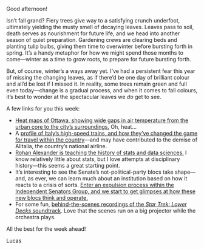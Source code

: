 Good afternoon!

Isn’t fall grand? Fiery trees give way to a satisfying crunch underfoot, ultimately yielding the musty smell of decaying leaves. Leaves pass to soil, death serves as nourishment for future life, and we head into another season of quiet preparation. Gardening crews are clearing beds and planting tulip bulbs, giving them time to overwinter before bursting forth in spring. It’s a handy metaphor for how we might spend those months to come—winter as a time to grow roots, to prepare for future bursting forth.

But, of course, winter’s a ways away yet. I’ve had a persistent fear this year of missing the changing leaves, as if there’d be one day of brilliant colour and all’d be lost if I missed it. In reality, some trees remain green and full even today—change is a gradual process, and when it comes to fall colours, it’s best to wonder at the spectacular leaves we _do_ get to see.

A few links for you this week:

- [Heat maps of Ottawa, showing wide gaps in air temperature from the urban core to the city’s surroundings.](https://engage.ottawa.ca/climate-resiliency/news_feed/urban-heat-island) Oh, heat…
- A [profile of Italy’s high-speed trains, and how they’ve changed the game for travel within the country](https://www.cnn.com/travel/amp/italy-high-speed-trains-alitalia/index.html)—and may have contributed to the demise of Alitalia, the country’s national airline.
- [Rohan Alexander is teaching the history of stats and data sciences.](https://rohanalexander.com/history_of_the_data_sciences.html) I know relatively little about stats, but I love attempts at disciplinary history—this seems a great starting point.
- It’s interesting to see the Senate’s not-political-party blocs take shape—and, as ever, we can learn much about an institution based on how it reacts to a crisis of sorts. [Enter an expulsion process within the Independent Senators Group, and we start to get glimpses at how these new blocs think and operate.](https://www.theglobeandmail.com/politics/article-largest-bloc-in-senate-to-consider-expelling-a-member-from-its-ranks/)
- For some fun, [behind-the-scenes recordings of the _Star Trek: Lower Decks_ soundtrack](https://twitter.com/westlake79/status/1449568954809143296). Love that the scenes run on a big projector while the orchestra plays.

All the best for the week ahead!

Lucas